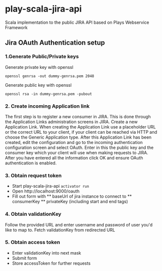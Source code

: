 # play-scala-jira-api
Scala implementation to the public JIRA API based on Plays Webservice Framework

## Jira OAuth Authentication setup

### 1.Generate Public/Private keys

Generate private key with openssl
```
openssl genrsa -out dummy-genrsa.pem 2048
```

Generate public key with openssl
```
openssl rsa -in dummy-genrsa.pem -pubout
```

### 2. Create incoming Application link
The first step is to register a new consumer in JIRA. This is done through the Application Links administration screens in JIRA. Create a new Application Link.
When creating the Application Link use a placeholder URL or the correct URL to your client, if your client can be reached via HTTP and choose the Generic Application type. After this Application Link has been created, edit the configuration and go to the incoming authentication configuration screen and select OAuth. Enter in this the public key and the consumer key which your client will use when making requests to JIRA.
After you have entered all the information click OK and ensure OAuth authentication is enabled.

### 3. Obtain request token
* Start play-scala-jira-api `activator run`
* Open http://localhost:9000/oauth
* Fill out form with 
** baseUrl of jira instance to connect to
** consumerKey
** privateKey (including start and end tags)

### 4. Obtain validationKey
Follow the provided URL and enter username and password of user you'd like to map to. Fetch validationKey from redirected URL

### 5. Obtain access token
* Enter validationKey into next mask
* Submit form
* Store accessToken for further requests

